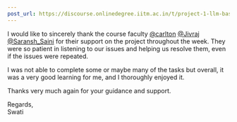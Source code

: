 ```yaml
---
post_url: https://discourse.onlinedegree.iitm.ac.in/t/project-1-llm-based-automation-agent-discussion-thread-tds-jan-2025/164277/622
---
```

I would like to sincerely thank the course faculty [@carlton](/u/carlton) [@Jivraj](/u/jivraj) [@Saransh\_Saini](/u/saransh_saini) for their support on the project throughout the week. They were so patient in listening to our issues and helping us resolve them, even if the issues were repeated.

I was not able to complete some or maybe many of the tasks but overall, it was a very good learning for me, and I thoroughly enjoyed it.

Thanks very much again for your guidance and support.

Regards,  
Swati